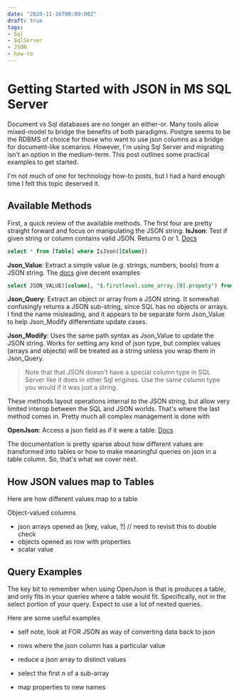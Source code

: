 ```yaml
---
date: "2020-11-16T00:00:00Z"
draft: true
tags:
- Sql
- SqlServer
- JSON
- how-to
---
```


# Getting Started with JSON in MS SQL Server

Document vs Sql databases are no longer an either-or. Many tools allow mixed-model to bridge the benefits of both paradigms. Postgre seems to be the RDBMS of choice for those who want to use json columns as a bridge for document-like scenarios. However, I'm using Sql Server and migrating isn't an option in the medium-term. This post outlines some practical examples to get started.

I'm not much of one for technology how-to posts, but I had a hard enough time I felt this topic deserved it.

## Available Methods

First, a quick review of the available methods. The first four are pretty straight forward and focus on manipulating the JSON string.
**IsJson**: Test if given string or column contains valid JSON. Returns 0 or 1. [Docs](https://docs.microsoft.com/en-us/sql/t-sql/functions/isjson-transact-sql)
```sql
select * from [Table] where IsJson([Column])
``` 

**Json_Value**: Extract a simple value (e.g. strings, numbers, bools) from a JSON string. The [docs](https://docs.microsoft.com/en-us/sql/t-sql/functions/json-value-transact-sql) give decent examples

```sql
select JSON_VALUE([column], "$.firstlevel.some_array.[0].propety") from [Table]
```

**Json_Query**: Extract an object or array from a JSON string. It somewhat confusingly returns a JSON sub-string, since SQL has no objects or arrays. I find the name misleading, and it appears to be separate form Json_Value to help Json_Modify differentiate update cases.

**Json_Modify**: Uses the same path syntax as Json_Value to update the JSON string. Works for setting any kind of json type, but complex values (arrays and objects) will be treated as a string unless you wrap them in Json_Query.

> Note that that JSON doesn't have a special column type in SQL Server like it does in other Sql engines. Use the same column type you would if it was just a string.



These methods layout operations internal to the JSON string, but allow very limited interop between the SQL and JSON worlds. That's where the last method comes in. Pretty much all complex management is done with

**OpenJson**: Access a json field as if it were a table. [Docs](https://docs.microsoft.com/en-us/sql/t-sql/functions/openjson-transact-sql)

The documentation is pretty sparse about how different values are transformed into tables or how to make meaningful queries on json in a table column. So, that's what we cover next.

## How JSON values map to Tables
Here are how different values map to a table

Object-valued columns



- json arrays opened as [key, value, ?] // need to revisit this to double check
- objects opened as row with properties
- scalar value

<!-- probably show it with a table variable and a few inserted, or otherwise show the table contents and the query reqsult  -->

## Query Examples
The key bit to remember when using OpenJson is that is produces a table, and only fits in your queries where a table would fit. Specifically, not in the select portion of your query. Expect to use a lot of nexted queries. 



<!-- need a better understanding of https://docs.microsoft.com/en-us/sql/t-sql/functions/openjson-transact-sql?view=sql-server-ver15#return-value -->

Here are some useful examples
- self note, look at FOR JSON as way of converting data back to json

- rows where the json column has a particular value
- reduce a json array to distinct values
- select the first n of a sub-array
- map properties to new names